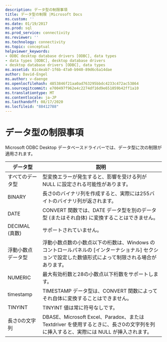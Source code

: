 ```yaml
---
description: データ型の制限事項
title: データ型の制限 |Microsoft Docs
ms.custom: ''
ms.date: 01/19/2017
ms.prod: sql
ms.prod_service: connectivity
ms.reviewer: ''
ms.technology: connectivity
ms.topic: conceptual
helpviewer_keywords:
- ODBC desktop database drivers [ODBC], data types
- data types [ODBC], desktop database drivers
- desktop database drivers [ODBC], data types
ms.assetid: 81c4eab7-1f6b-47a0-b940-89d6c6a14dae
author: David-Engel
ms.author: v-daenge
ms.openlocfilehash: 4853846f21aa0ad763295bbdc4233c472ac53864
ms.sourcegitcommit: e700497f962e4c2274df16d9e651059b42ff1a10
ms.translationtype: MT
ms.contentlocale: ja-JP
ms.lasthandoff: 08/17/2020
ms.locfileid: "88412788"
---
```

# <a name="data-type-limitations"></a>データ型の制限事項
Microsoft ODBC Desktop データベースドライバーでは、データ型に次の制限が適用されます。  
  
|データ型|説明|  
|---------------|-----------------|  
|すべてのデータ型|型変換エラーが発生すると、影響を受ける列が NULL に設定される可能性があります。|  
|BINARY|長さ0のバイナリ列を作成すると、実際には255バイトのバイナリ列が返されます。|  
|DATE|CONVERT 関数では、DATE データ型を別のデータ型 (またはそれ自体) に変換することはできません。|  
|DECIMAL (真数)|サポートされていません。|  
|浮動小数点データ型|浮動小数点数の小数点以下の桁数は、Windows のコントロールパネルの [インターナショナル] セクションで設定した数値形式によって制限される場合があります。|  
|NUMERIC|最大有効桁数と28の小数点以下桁数をサポートします。|  
|timestamp|TIMESTAMP データ型は、CONVERT 関数によってそれ自体に変換することはできません。|  
|TINYINT|TINYINT 値は常に符号なしです。|  
|長さ0の文字列|DBASE、Microsoft Excel、Paradox、または Textdriver を使用するときに、長さ0の文字列を列に挿入すると、実際には NULL が挿入されます。|
